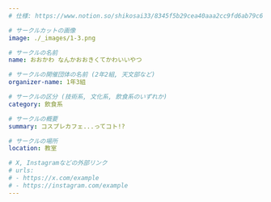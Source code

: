 ```yaml
---
# 仕様: https://www.notion.so/shikosai33/8345f5b29cea40aaa2cc9fd6ab79c6a6?pvs=4#5438a1577b604f39a67658a72f2283b8

# サークルカットの画像
image: ./_images/1-3.png

# サークルの名前
name: おおかわ なんかおおきくてかわいいやつ

# サークルの開催団体の名前 (2年2組, 天文部など)
organizer-name: 1年3組

# サークルの区分 (技術系, 文化系, 飲食系のいずれか)
category: 飲食系

# サークルの概要
summary: コスプレカフェ...ってコト!?

# サークルの場所
location: 教室

# X, Instagramなどの外部リンク
# urls:
# - https://x.com/example
# - https://instagram.com/example
---
```

